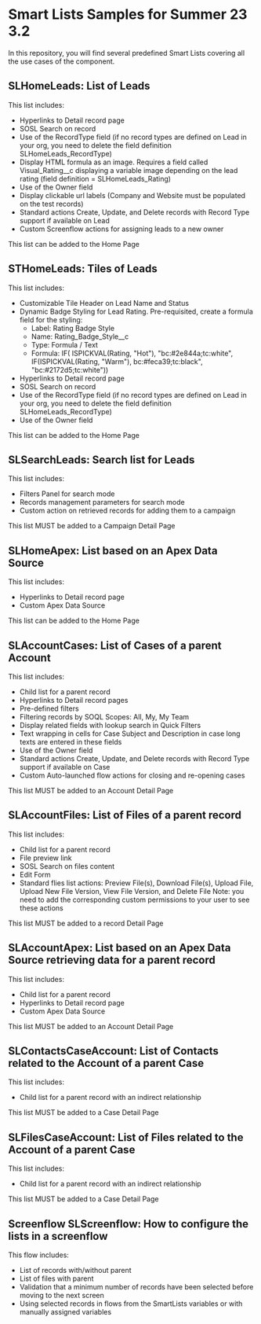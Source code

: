 # Smart Lists Samples for Summer 23 3.2

In this repository, you will find several predefined Smart Lists covering all the use cases of the component.

## SLHomeLeads: List of Leads

This list includes:
- Hyperlinks to Detail record page
- SOSL Search on record
- Use of the RecordType field (if no record types are defined on Lead in your org, you need to delete the field definition SLHomeLeads_RecordType)
- Display HTML formula as an image. Requires a field called Visual_Rating__c displaying a variable image depending on the lead rating (field definition = SLHomeLeads_Rating)
- Use of the Owner field
- Display clickable url labels (Company and Website must be populated on the test records)
- Standard actions Create, Update, and Delete records with Record Type support if available on Lead
- Custom Screenflow actions for assigning leads to a new owner

This list can be added to the Home Page

## STHomeLeads: Tiles of Leads

This list includes:
- Customizable Tile Header on Lead Name and Status
- Dynamic Badge Styling for Lead Rating. Pre-requisited, create a formula field for the styling:
    - Label: Rating Badge Style
    - Name: Rating_Badge_Style__c
    - Type: Formula / Text
    - Formula:  IF( ISPICKVAL(Rating, "Hot"), "bc:#2e844a;tc:white", 
                IF(ISPICKVAL(Rating, "Warm"), bc:#feca39;tc:black",
                "bc:#2172d5;tc:white"))
- Hyperlinks to Detail record page
- SOSL Search on record
- Use of the RecordType field (if no record types are defined on Lead in your org, you need to delete the field definition SLHomeLeads_RecordType)
- Use of the Owner field

This list can be added to the Home Page

## SLSearchLeads: Search list for Leads

This list includes:
- Filters Panel for search mode
- Records management parameters for search mode
- Custom action on retrieved records for adding them to a campaign

This list MUST be added to a Campaign Detail Page

## SLHomeApex: List based on an Apex Data Source

This list includes:
- Hyperlinks to Detail record page
- Custom Apex Data Source

This list can be added to the Home Page

## SLAccountCases: List of Cases of a parent Account

This list includes:
- Child list for a parent record
- Hyperlinks to Detail record pages
- Pre-defined filters
- Filtering records by SOQL Scopes: All, My, My Team
- Display related fields with lookup search in Quick Filters
- Text wrapping in cells for Case Subject and Description in case long texts are entered in these fields
- Use of the Owner field
- Standard actions Create, Update, and Delete records with Record Type support if available on Case
- Custom Auto-launched flow actions for closing and re-opening cases

This list MUST be added to an Account Detail Page

## SLAccountFiles: List of Files of a parent record

This list includes:
- Child list for a parent record
- File preview link
- SOSL Search on files content
- Edit Form
- Standard flies list actions: Preview File(s), Download File(s), Upload File, Upload New File Version, 
    View File Version, and Delete File
    Note: you need to add the corresponding custom permissions to your user to see these actions

This list MUST be added to a record Detail Page

## 	SLAccountApex: List based on an Apex Data Source retrieving data for a parent record

This list includes:
- Child list for a parent record
- Hyperlinks to Detail record page
- Custom Apex Data Source

This list MUST be added to an Account Detail Page

## SLContactsCaseAccount: List of Contacts related to the Account of a parent Case

This list includes:
- Child list for a parent record with an indirect relationship

This list MUST be added to a Case Detail Page

## SLFilesCaseAccount: List of Files related to the Account of a parent Case

This list includes:
- Child list for a parent record with an indirect relationship

This list MUST be added to a Case Detail Page

## Screenflow SLScreenflow: How to configure the lists in a screenflow

This flow includes:
- List of records with/without parent
- List of files with parent
- Validation that a minimum number of records have been selected before moving to the next screen
- Using selected records in flows from the SmartLists variables or with manually assigned variables